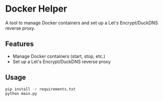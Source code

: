 # Docker Helper

A tool to manage Docker containers and set up a Let's Encrypt/DuckDNS reverse proxy.

## Features

- Manage Docker containers (start, stop, etc.)
- Set up a Let's Encrypt/DuckDNS reverse proxy

## Usage

```bash
pip install -r requirements.txt
python main.py
```
